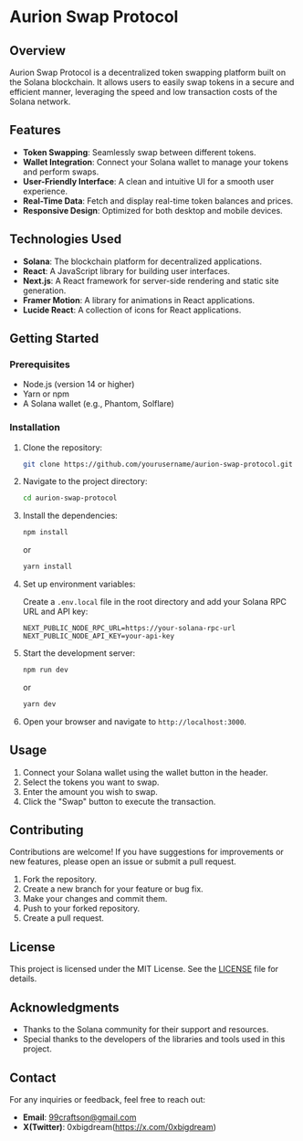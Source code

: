# Aurion Swap Protocol

## Overview

Aurion Swap Protocol is a decentralized token swapping platform built on the Solana blockchain. It allows users to easily swap tokens in a secure and efficient manner, leveraging the speed and low transaction costs of the Solana network.

## Features

- **Token Swapping**: Seamlessly swap between different tokens.
- **Wallet Integration**: Connect your Solana wallet to manage your tokens and perform swaps.
- **User-Friendly Interface**: A clean and intuitive UI for a smooth user experience.
- **Real-Time Data**: Fetch and display real-time token balances and prices.
- **Responsive Design**: Optimized for both desktop and mobile devices.

## Technologies Used

- **Solana**: The blockchain platform for decentralized applications.
- **React**: A JavaScript library for building user interfaces.
- **Next.js**: A React framework for server-side rendering and static site generation.
- **Framer Motion**: A library for animations in React applications.
- **Lucide React**: A collection of icons for React applications.

## Getting Started

### Prerequisites

- Node.js (version 14 or higher)
- Yarn or npm
- A Solana wallet (e.g., Phantom, Solflare)

### Installation

1. Clone the repository:

   ```bash
   git clone https://github.com/yourusername/aurion-swap-protocol.git
   ```

2. Navigate to the project directory:

   ```bash
   cd aurion-swap-protocol
   ```

3. Install the dependencies:

   ```bash
   npm install
   ```

   or

   ```bash
   yarn install
   ```

4. Set up environment variables:

   Create a `.env.local` file in the root directory and add your Solana RPC URL and API key:

   ```plaintext
   NEXT_PUBLIC_NODE_RPC_URL=https://your-solana-rpc-url
   NEXT_PUBLIC_NODE_API_KEY=your-api-key
   ```

5. Start the development server:

   ```bash
   npm run dev
   ```

   or

   ```bash
   yarn dev
   ```

6. Open your browser and navigate to `http://localhost:3000`.

## Usage

1. Connect your Solana wallet using the wallet button in the header.
2. Select the tokens you want to swap.
3. Enter the amount you wish to swap.
4. Click the "Swap" button to execute the transaction.

## Contributing

Contributions are welcome! If you have suggestions for improvements or new features, please open an issue or submit a pull request.

1. Fork the repository.
2. Create a new branch for your feature or bug fix.
3. Make your changes and commit them.
4. Push to your forked repository.
5. Create a pull request.

## License

This project is licensed under the MIT License. See the [LICENSE](LICENSE) file for details.

## Acknowledgments

- Thanks to the Solana community for their support and resources.
- Special thanks to the developers of the libraries and tools used in this project.

## Contact

For any inquiries or feedback, feel free to reach out:

- **Email**: 99craftson@gmail.com
- **X(Twitter)**: 0xbigdream(https://x.com/0xbigdream)
